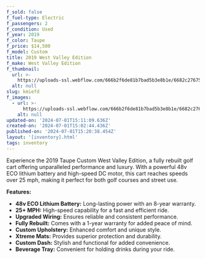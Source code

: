```yaml
---
f_sold: false
f_fuel-type: Electric
f_passengers: 2
f_condition: Used
f_year: 2019
f_color: Taupe
f_price: $14,500
f_model: Custom
title: 2019 West Valley Edition
f_make: West Valley Edition
f_thumbnail:
  url: >-
    https://uploads-ssl.webflow.com/666b2f6de81b7bad5b3e8b1e/6682c2767517810ea39009fb_coming-soon.webp
  alt: null
slug: kmiefd
f_images:
  - url: >-
      https://uploads-ssl.webflow.com/666b2f6de81b7bad5b3e8b1e/6682c2767517810ea39009fb_coming-soon.webp
    alt: null
updated-on: '2024-07-01T15:11:09.636Z'
created-on: '2024-07-01T15:02:44.436Z'
published-on: '2024-07-01T15:20:38.454Z'
layout: '[inventory].html'
tags: inventory
---
```


Experience the 2019 Taupe Custom West Valley Edition, a fully rebuilt golf cart offering unparalleled performance and luxury. With a powerful 48v ECO lithium battery and high-speed DC motor, this cart reaches speeds over 25 mph, making it perfect for both golf courses and street use.

**Features:**

*   **48v ECO Lithium Battery:** Long-lasting power with an 8-year warranty.
*   **25+ MPH:** High-speed capability for a fast and efficient ride.
*   **Upgraded Wiring:** Ensures reliable and consistent performance.
*   **Fully Rebuilt:** Comes with a 1-year warranty for added peace of mind.
*   **Custom Upholstery:** Enhanced comfort and unique style.
*   **Xtreme Mats:** Provides superior protection and durability.
*   **Custom Dash:** Stylish and functional for added convenience.
*   **Beverage Tray:** Convenient for holding drinks during your ride.

